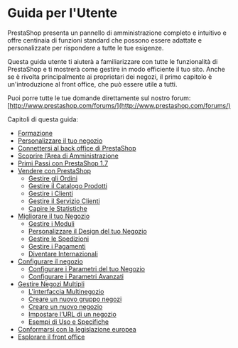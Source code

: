 # Guida per l'Utente

PrestaShop presenta un pannello di amministrazione completo e intuitivo e offre centinaia di funzioni standard che possono essere adattate e personalizzate per rispondere a tutte le tue esigenze.

Questa guida utente ti aiuterà a familiarizzare con tutte le funzionalità di PrestaShop e ti mostrerà come gestire in modo efficiente il tuo sito. Anche se è rivolta principalmente ai proprietari dei negozi, il primo capitolo è un'introduzione al front office, che può essere utile a tutti.

Puoi porre tutte le tue domande direttamente sul nostro forum: [http://www.prestashop.com/forums/](http://www.prestashop.com/forums/)

Capitoli di questa guida:  


* [Formazione](formazione.md)
* [Personalizzare il tuo negozio](personalizzare-negozio.md)
* [Connettersi al back office di PrestaShop](connettersi-al-back-office.md)
* [Scoprire l’Area di Amministrazione](scoprire-area-amministrazione.md)
* [Primi Passi con PrestaShop 1.7](primi-passi.md)
* [Vendere con PrestaShop](vendere/)
  * [Gestire gli Ordini](vendere/gestire-gli-ordini/)
  * [Gestire il Catalogo Prodotti](vendere/gestire-catalogo/)
  * [Gestire i Clienti](vendere/gestire-clienti/)
  * [Gestire il Servizio Clienti](vendere/gestire-servizio-clienti/)
  * [Capire le Statistiche](vendere/capire-statistiche.md)
* [Migliorare il tuo Negozio](migliorare-negozio/)
  * [Gestire i Moduli](migliorare-negozio/gestire-i-moduli/)
  * [Personalizzare il Design del tuo Negozio](migliorare-negozio/personalizzare-il-design-del-tuo-negozio/)
  * [Gestire le Spedizioni](migliorare-negozio/gestire-le-spedizioni/)
  * [Gestire i Pagamenti](migliorare-negozio/gestire-i-pagamenti/)
  * [Diventare Internazionali](migliorare-negozio/diventare-internazionali/)
* [Configurare il negozio](configurare-negozio/)
  * [Configurare i Parametri del tuo Negozio](configurare-negozio/parametri-negozio/)
  * [Configurare i Parametri Avanzati](configurare-negozio/parametri-avanzati/)
* [Gestire Negozi Multipli](gestire-negozi-multipli/)
  * [L'interfaccia Multinegozio](gestire-negozi-multipli/linterfaccia-multinegozio.md)
  * [Creare un nuovo gruppo negozi](gestire-negozi-multipli/creare-un-nuovo-gruppo-negozi.md)
  * [Creare un nuovo negozio](gestire-negozi-multipli/creare-un-nuovo-negozio.md)
  * [Impostare l’URL di un negozio](gestire-negozi-multipli/impostare-lurl-di-un-negozio.md)
  * [Esempi di Uso e Specifiche](gestire-negozi-multipli/esempi-di-uso-e-specifiche.md)
* [Conformarsi con la legislazione europea](conformarsi-con-la-legislazione-europea.md)
* [Esplorare il front office](esplorare-il-front-office.md)

